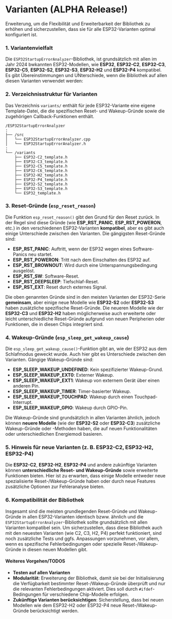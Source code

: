 # Varianten (ALPHA Release!)

Erweiterung, um die Flexibilität und Erweiterbarkeit der Bibliothek zu erhöhen und sicherzustellen, dass sie für alle ESP32-Varianten optimal konfiguriert ist. 

### 1. **Variantenvielfalt**

Die `ESP32StartupErrorAnalyzer`-Bibliothek, ist grundsätzlich mit allen im Jahr 2024 bwkannten ESP32-Modellen, wie **ESP32**, **ESP32-C2**, **ESP32-C3**, **ESP32-C5**, **ESP32-S2**, **ESP32-S3**, **ESP32-H2** und **ESP32-P4** kompatibel. Es gibt Übereinstimmungen und UNterschiede, wenn die Bibliothek auf allen diesen Varianten verwendet werden:

### 2. **Verzeichnisstruktur für Varianten**

Das Verzeichnis `variants/` enthält für jede ESP32-Variante eine eigene Template-Datei, die die spezifischen Reset- und Wakeup-Gründe sowie die zugehörigen Callback-Funktionen enthält.

```
/ESP32StartupErrorAnalyzer
:
├── /src
│   └── ESP32StartupErrorAnalyzer.cpp
│   └── ESP32StartupErrorAnalyzer.h
:
└── /variants
    ├── ESP32-C2_template.h
    ├── ESP32-C3_template.h
    ├── ESP32-C5_template.h
    ├── ESP32-C6_template.h
    ├── ESP32-H2_template.h
    ├── ESP32-P4_template.h
    ├── ESP32-S2_template.h
    ├── ESP32-S3_template.h
    └── ESP32_template.h
```

### 3. **Reset-Gründe (`esp_reset_reason`)**

Die Funktion `esp_reset_reason()` gibt den Grund für den Reset zurück. In der Regel sind diese Gründe (wie **ESP_RST_PANIC**, **ESP_RST_POWERON**, etc.) in den verschiedenen ESP32-Varianten **kompatibel**, aber es gibt auch einige Unterschiede zwischen den Varianten. Die gängigsten Reset-Gründe sind:

- **ESP_RST_PANIC**: Auftritt, wenn der ESP32 wegen eines Software-Panics neu startet.
- **ESP_RST_POWERON**: Tritt nach dem Einschalten des ESP32 auf.
- **ESP_RST_BROWNOUT**: Wird durch eine Unterspannungsbedingung ausgelöst.
- **ESP_RST_SW**: Software-Reset.
- **ESP_RST_DEEPSLEEP**: Tiefschlaf-Reset.
- **ESP_RST_EXT**: Reset durch externes Signal.

Die oben genannten Gründe sind in den meisten Varianten der ESP32-Serie **gemeinsam**, aber einige neue Modelle wie **ESP32-S2** oder **ESP32-S3** haben zusätzliche spezifische Reset-Gründe. Die neueren Modelle wie der **ESP32-C3** und **ESP32-H2** haben möglicherweise auch erweiterte oder leicht unterschiedliche Reset-Gründe aufgrund von neuen Peripherien oder Funktionen, die in diesen Chips integriert sind.

### 4. **Wakeup-Gründe (`esp_sleep_get_wakeup_cause`)**

Die `esp_sleep_get_wakeup_cause()`-Funktion gibt an, wie der ESP32 aus dem Schlafmodus geweckt wurde. Auch hier gibt es Unterschiede zwischen den Varianten. Gängige Wakeup-Gründe sind:

- **ESP_SLEEP_WAKEUP_UNDEFINED**: Kein spezifizierter Wakeup-Grund.
- **ESP_SLEEP_WAKEUP_EXT0**: Externer Wakeup.
- **ESP_SLEEP_WAKEUP_EXT1**: Wakeup von externem Gerät über einen anderen Pin.
- **ESP_SLEEP_WAKEUP_TIMER**: Timer-basierter Wakeup.
- **ESP_SLEEP_WAKEUP_TOUCHPAD**: Wakeup durch einen Touchpad-Interrupt.
- **ESP_SLEEP_WAKEUP_GPIO**: Wakeup durch GPIO-Pin.
  
Die Wakeup-Gründe sind grundsätzlich in allen Varianten ähnlich, jedoch können **neuere Modelle** (wie der **ESP32-S2** oder **ESP32-C3**) zusätzliche Wakeup-Gründe oder -Methoden haben, die auf neuen Funktionalitäten oder unterschiedlichen Energiemodi basieren.

### 5. **Hinweis für neue Varianten (z. B. ESP32-C2, ESP32-H2, ESP32-P4)**

Die **ESP32-C2**, **ESP32-H2**, **ESP32-P4** und andere zukünftige Varianten können **unterschiedliche Reset- und Wakeup-Gründe** sowie erweiterte Funktionen bieten. Hier ist zu erwarten, dass einige Modelle entweder neue spezialisierte Reset-/Wakeup-Gründe haben oder durch neue Features zusätzliche Optionen zur Fehleranalyse bieten.

### 6. **Kompatibilität der Bibliothek**

Insgesamt sind die meisten grundlegenden Reset-Gründe und Wakeup-Gründe in allen ESP32-Varianten identisch bzww. ähnlich und die  `ESP32StartupErrorAnalyzer`-Bibliothek sollte grundsätzlich mit allen Varianten kompatibel sein. Um  sicherzustellen, dass diese Bibliothek auch mit den neuesten Varianten (wie C2, C3, H2, P4) perfekt funktioniert, sind noch zusätzliche Tests und ggfs. Anpassungen vorzunehmen, vor allem, wenn es spezifische Fehlerbedingungen oder spezielle Reset-/Wakeup-Gründe in diesen neuen Modellen gibt.

#### Weiteres Vorgehen/TODOS
- **Testen auf allen Varianten**
- **Modularität**: Erweiterung der Bibliothek, damit sie bei der Initialisierung die Verfügbarkeit bestimmter Reset-/Wakeup-Gründe überprüft und nur die relevanten Fehlerbedingungen aktiviert. Dies soll durch `#ifdef`-Bedingungen für verschiedene Chip-Modelle erfolgen.
- **Zukünftige Varianten berücksichtigen**: Sicherstellung, dass bei neuen Modellen wie dem ESP32-H2 oder ESP32-P4 neue Reset-/Wakeup-Gründe berücksichtigt werden.

